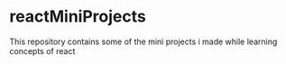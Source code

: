 # reactMiniProjects
This repository contains some of the mini projects i made while learning concepts of react
